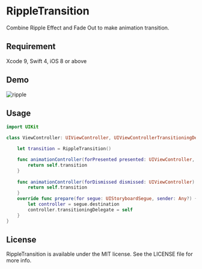 # RippleTransition

Combine Ripple Effect and Fade Out to make animation transition.

## Requirement
Xcode 9, Swift 4, iOS 8 or above

## Demo
![ripple](https://user-images.githubusercontent.com/19208995/33179797-00a78948-d0ae-11e7-82a7-5c977ea61c5d.gif)

## Usage
```swift
import UIKit

class ViewController: UIViewController, UIViewControllerTransitioningDelegate {

    let transition = RippleTransition()

    func animationController(forPresented presented: UIViewController, presenting: UIViewController, source: UIViewController) -> UIViewControllerAnimatedTransitioning? {
        return self.transition
    }
    
    func animationController(forDismissed dismissed: UIViewController) -> UIViewControllerAnimatedTransitioning? {
        return self.transition
    }
    override func prepare(for segue: UIStoryboardSegue, sender: Any?) {
        let controller = segue.destination
        controller.transitioningDelegate = self
    }
}
```
## License

RippleTransition is available under the MIT license. See the LICENSE file for more info.
